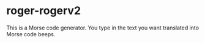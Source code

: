 # roger-rogerv2

This is a Morse code generator. You type in the text you want translated into Morse code beeps. 
